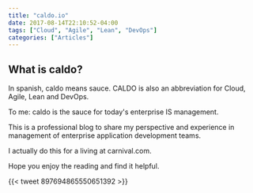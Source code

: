 ```yaml
---
title: "caldo.io"
date: 2017-08-14T22:10:52-04:00
tags: ["Cloud", "Agile", "Lean", "DevOps"]
categories: ["Articles"]
---
```


## What is caldo?

In spanish, caldo means sauce. CALDO is also an abbreviation for Cloud, Agile, Lean and DevOps.

To me: caldo is the sauce for today's enterprise IS management.

This is a professional blog to share my perspective and experience in management of enterprise application development teams.

I actually do this for a living at carnival.com.

Hope you enjoy the reading and find it helpful.



{{< tweet 897694865550651392 >}}
